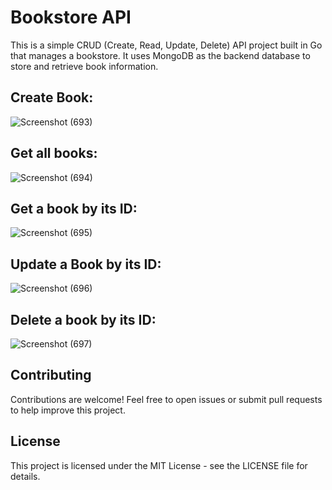 # Bookstore API
This is a simple CRUD (Create, Read, Update, Delete) API project built in Go that manages a bookstore. It uses MongoDB as the backend database to store and retrieve book information.

## Create Book:
![Screenshot (693)](https://github.com/divyanshu1810/bookstore-api/assets/91051053/52b36927-1daa-42d9-b6e6-a504c9170f7f)
## Get all books:
![Screenshot (694)](https://github.com/divyanshu1810/bookstore-api/assets/91051053/3753ffc9-9ecd-40c4-ae08-b2de26e29746)
## Get a book by its ID:
![Screenshot (695)](https://github.com/divyanshu1810/bookstore-api/assets/91051053/edd6dcb6-afe2-4180-864c-e901c16ceab4)
## Update a Book by its ID:
![Screenshot (696)](https://github.com/divyanshu1810/bookstore-api/assets/91051053/66d06be0-34f1-45f9-9a17-d02d3e4e52b0)
## Delete a book by its ID:
![Screenshot (697)](https://github.com/divyanshu1810/bookstore-api/assets/91051053/dc88fabb-e577-48bb-aa92-7be21e3d4bc9)

## Contributing
Contributions are welcome! Feel free to open issues or submit pull requests to help improve this project.

## License
This project is licensed under the MIT License - see the LICENSE file for details.

